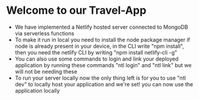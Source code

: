 # Welcome to our Travel-App

- We have implemented a Netlify hosted server connected to MongoDB via serverless functions
- To make it run in local you need to install the node package manager if node is already present in your device, in the CLI write "npm install", then you need the netlify CLI by writing "npm install netlify-cli -g"
- You can also use some commands to login and link your deployed application by running these commands "ntl login" and "ntl link" but we will not be needing these
- To run your server locally now the only thing left is for you to use "ntl dev" to locally host your application and we're set! you can now use the application locally
